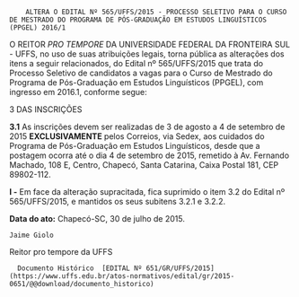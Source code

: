         ALTERA O EDITAL Nº 565/UFFS/2015 - PROCESSO SELETIVO PARA O CURSO DE MESTRADO DO PROGRAMA DE PÓS-GRADUAÇÃO EM ESTUDOS LINGUÍSTICOS (PPGEL) 2016/1  

O REITOR *PRO TEMPORE* DA UNIVERSIDADE FEDERAL DA FRONTEIRA SUL - UFFS, no uso de suas atribuições legais, torna pública as alterações dos itens a seguir relacionados, do Edital nº 565/UFFS/2015 que trata do Processo Seletivo de candidatos a vagas para o Curso de Mestrado do Programa de Pós-Graduação em Estudos Linguísticos (PPGEL), com ingresso em 2016.1, conforme segue:

 3 DAS INSCRIÇÕES

 **3.1** As inscrições devem ser realizadas de 3 de agosto a 4 de setembro de 2015 **EXCLUSIVAMENTE** pelos Correios, via Sedex, aos cuidados do Programa de Pós-Graduação em Estudos Linguísticos, desde que a postagem ocorra até o dia 4 de setembro de 2015, remetido à Av. Fernando Machado, 108 E, Centro, Chapecó, Santa Catarina, Caixa Postal 181, CEP 89802-112.

 **I -** Em face da alteração supracitada, fica suprimido o item 3.2 do Edital nº 565/UFFS/2015, e mantidos os seus subitens 3.2.1 e 3.2.2.

  

   **Data do ato:** Chapecó-SC, 30 de julho de 2015.   
 

    Jaime Giolo   
 Reitor pro tempore da UFFS 

      Documento Histórico  [EDITAL Nº 651/GR/UFFS/2015](https://www.uffs.edu.br/atos-normativos/edital/gr/2015-0651/@@download/documento_historico)     
      